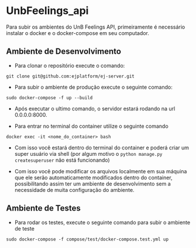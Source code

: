 # UnbFeelings_api

Para subir os ambientes do UnB Feelings API, primeiramente é necessário instalar o docker e o docker-compose em seu computador.

## Ambiente de Desenvolvimento

* Para clonar o repositório execute o comando: 
```
git clone git@github.com:ejplatform/ej-server.git
```

* Para subir o ambiente de produção execute o seguinte comando:
```
sudo docker-compose -f up --build
```

* Após executar o ultimo comando, o servidor estará rodando na url 0.0.0.0:8000.

* Para entrar no terminal do container utilize o seguinte comando
```
docker exec -it <nome_do_container> bash
```

* Com isso você estará dentro do terminal do container e poderá criar um super usuário via shell (por algum motivo o ```python manage.py createsuperuser``` não está funcionando)

* Com isso você pode modificar os arquivos localmente em sua máquina que ele serão automaticamente modificados dentro do container, possibilitando assim ter um ambiente de desenvolvimento sem a necessidade de muita configuração do ambiente.

## Ambiente de Testes

* Para rodar os testes, execute o seguinte comando para subir o ambiente de teste
```
sudo docker-compose -f compose/test/docker-compose.test.yml up
```

